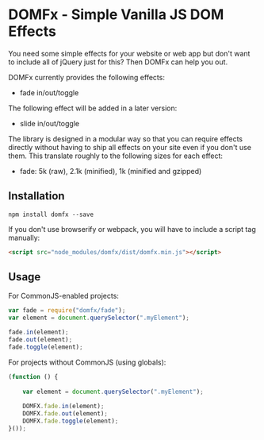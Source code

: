 # DOMFx - Simple Vanilla JS DOM Effects

You need some simple effects for your website or web app but don't want to include all of jQuery
just for this? Then DOMFx can help you out.

DOMFx currently provides the following effects:

 * fade in/out/toggle

The following effect will be added in a later version:

 * slide in/out/toggle

The library is designed in a modular way so that you can require effects directly without having
to ship all effects on your site even if you don't use them. This translate roughly to the
following sizes for each effect:

 * fade: 5k (raw), 2.1k (minified), 1k (minified and gzipped)

## Installation

    npm install domfx --save

If you don't use browserify or webpack, you will have to include a script tag manually:

```html
<script src="node_modules/domfx/dist/domfx.min.js"></script>
```

## Usage

For CommonJS-enabled projects:

```javascript
var fade = require("domfx/fade");
var element = document.querySelector(".myElement");

fade.in(element);
fade.out(element);
fade.toggle(element);
```

For projects without CommonJS (using globals):

```javascript
(function () {
    
    var element = document.querySelector(".myElement");
    
    DOMFX.fade.in(element);
    DOMFX.fade.out(element);
    DOMFX.fade.toggle(element);
}());
```
